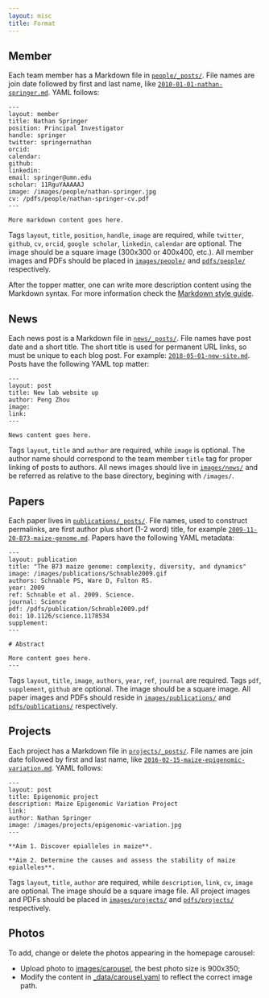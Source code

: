 ```yaml
---
layout: misc
title: Format
---
```


## Member

Each team member has a Markdown file in [`people/_posts/`](https://github.com/maizeumn/maizeumn.github.io/tree/master/people/_posts).  File names are join date followed by first and last name, like [`2010-01-01-nathan-springer.md`](https://github.com/maizeumn/maizeumn.github.io/blob/master/people/_posts/2010-01-01-nathan-springer.md).  YAML follows:

```
---
layout: member
title: Nathan Springer
position: Principal Investigator
handle: springer
twitter: springernathan
orcid: 
calendar: 
github:
linkedin:
email: springer@umn.edu
scholar: 11RguYAAAAAJ
image: /images/people/nathan-springer.jpg
cv: /pdfs/people/nathan-springer-cv.pdf
---

More markdown content goes here.
```

Tags `layout`, `title`, `position`, `handle`, `image` are required, while `twitter`, `github`, `cv`, `orcid`, `google scholar`, `linkedin`, `calendar` are optional.  The image should be a square image (300x300 or 400x400, etc.).  All member images and PDFs should be placed in [`images/people/`](https://github.com/maizeumn/maizeumn.github.io/tree/master/images/people) and [`pdfs/people/`](https://github.com/maizeumn/maizeumn.github.io/tree/master/pdfs/people) respectively.

After the topper matter, one can write more description content using the Markdown syntax. For more information check the [Markdown style guide](/misc/style).

## News

Each news post is a Markdown file in [`news/_posts/`](https://github.com/maizeumn/maizeumn.github.io/tree/master/news/_posts).  File names have post date and a short title.  The short title is used for permanent URL links, so must be unique to each blog post.  For example: [`2018-05-01-new-site.md`](https://github.com/maizeumn/maizeumn.github.io/blob/master/news/_posts/2018-05-01-new-site.md).  Posts have the following YAML top matter:

```
---
layout: post
title: New lab website up
author: Peng Zhou
image: 
link: 
---

News content goes here.
```

Tags `layout`, `title` and `author` are required, while `image` is optional.  The author name should correspond to the team member `title` tag for proper linking of posts to authors.  All news images should live in [`images/news/`](https://github.com/maizeumn/maizeumn.github.io/tree/master/images/news) and be referred as relative to the base directory, begining with `/images/`.

## Papers

Each paper lives in [`publications/_posts/`](https://github.com/maizeumn/maizeumn.github.io/tree/master/publications/_posts).  File names, used to construct permalinks, are first author plus short (1-2 word) title, for example [`2009-11-20-B73-maize-genome.md`](https://github.com/maizeumn/maizeumn.github.io/blob/master/publications/_posts/2009-11-20-B73-maize-genome.md).   Papers have the following YAML metadata:

```
---
layout: publication
title: "The B73 maize genome: complexity, diversity, and dynamics"
image: /images/publications/Schnable2009.gif
authors: Schnable PS, Ware D, Fulton RS.
year: 2009
ref: Schnable et al. 2009. Science.
journal: Science
pdf: /pdfs/publication/Schnable2009.pdf
doi: 10.1126/science.1178534
supplement: 
---

# Abstract

More content goes here.
---
```

Tags `layout`, `title`, `image`, `authors`, `year`, `ref`, `journal` are required.  Tags `pdf`, `supplement`, `github` are optional.  The image should be a square image.  All paper images and PDFs should reside in [`images/publications/`](https://github.com/maizeumn/maizeumn.github.io/tree/master/images/publications) and [`pdfs/publications/`](https://github.com/maizeumn/maizeumn.github.io/tree/master/pdfs/publications) respectively.

## Projects

Each project has a Markdown file in [`projects/_posts/`](https://github.com/maizeumn/maizeumn.github.io/tree/master/projects/_posts).  File names are join date followed by first and last name, like [`2016-02-15-maize-epigenomic-variation.md`](https://github.com/maizeumn/maizeumn.github.io/blob/master/projects/_posts/2016-02-15-maize-epigenomic-variation.md).  YAML follows:

```
---
layout: post
title: Epigenomic project
description: Maize Epigenomic Variation Project
link: 
author: Nathan Springer
image: /images/projects/epigenomic-variation.jpg
---

**Aim 1. Discover epialleles in maize**. 

**Aim 2. Determine the causes and assess the stability of maize epialleles**. 
```

Tags `layout`, `title`, `author` are required, while `description`, `link`, `cv`, `image` are optional.  The image should be a square image file.  All project images and PDFs should be placed in [`images/projects/`](https://github.com/maizeumn/maizeumn.github.io/tree/master/images/projects) and [`pdfs/projects/`](https://github.com/maizeumn/maizeumn.github.io/tree/master/pdfs/projects) respectively.

## Photos

To add, change or delete the photos appearing in the homepage carousel:

* Upload photo to [images/carousel](https://github.com/maizeumn/maizeumn.github.io/tree/master/images/carousel), the best photo size is 900x350;
* Modify the content in [_data/carousel.yaml](https://github.com/maizeumn/maizeumn.github.io/tree/master/_data/carousel.yaml) to reflect the correct image path.
